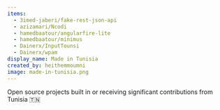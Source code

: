 ```yaml
---
items:
  - 3imed-jaberi/fake-rest-json-api
  - azizamari/Ncodi
  - hamedbaatour/angularfire-lite
  - hamedbaatour/minimus
  - Dainerx/InputTounsi
  - Dainerx/wpam
display_name: Made in Tunisia
created_by: heithemmoumni
image: made-in-tunisia.png
---
```

Open source projects built in or receiving significant contributions from Tunisia :tunisia: